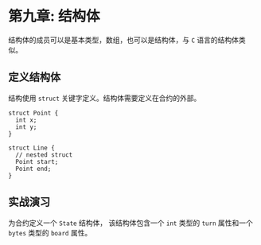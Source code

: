 # 第九章: 结构体

结构体的成员可以是基本类型，数组，也可以是结构体，与 `C` 语言的结构体类似。

## 定义结构体

结构使用 `struct` 关键字定义。结构体需要定义在合约的外部。
```
struct Point {
  int x;
  int y;
}

struct Line {
  // nested struct
  Point start;
  Point end;
}
```



## 实战演习

为合约定义一个 `State` 结构体， 该结构体包含一个 `int` 类型的 `turn` 属性和一个 `bytes` 类型的 `board` 属性。